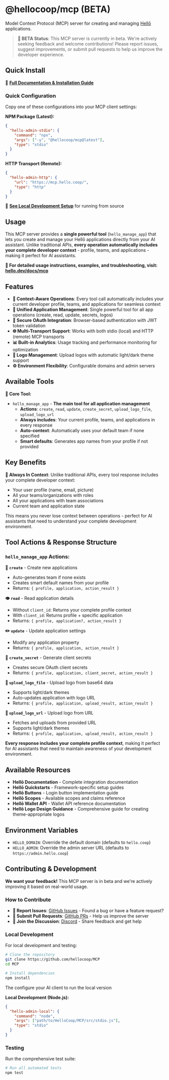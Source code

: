 # @hellocoop/mcp (BETA)

Model Context Protocol (MCP) server for creating and managing [Hellō](https://hello.dev) applications.

> **🚧 BETA Status**: This MCP server is currently in beta. We're actively seeking feedback and welcome contributions! Please report issues, suggest improvements, or submit pull requests to help us improve the developer experience.

## Quick Install

📖 **[Full Documentation & Installation Guide](https://hello.dev/docs/mcp)**

### Quick Configuration

Copy one of these configurations into your MCP client settings:

**NPM Package (Latest):**
```json
{
  "hello-admin-stdio": {
    "command": "npx",
    "args": ["-y", "@hellocoop/mcp@latest"],
    "type": "stdio"
  }
}
```

**HTTP Transport (Remote):**
```json
{
  "hello-admin-http": {
    "url": "https://mcp.hello.coop/",
    "type": "http"
  }
}
```

📖 **[See Local Development Setup](#local-development)** for running from source 

## Usage

This MCP server provides a **single powerful tool** (`hello_manage_app`) that lets you create and manage your Hellō applications directly from your AI assistant. Unlike traditional APIs, **every operation automatically includes your complete developer context** - profile, teams, and applications - making it perfect for AI assistants.

**📖 For detailed usage instructions, examples, and troubleshooting, visit: [hello.dev/docs/mcp](https://hello.dev/docs/mcp)**

## Features

- **🏢 Context-Aware Operations**: Every tool call automatically includes your current developer profile, teams, and applications for seamless context
- **📱 Unified Application Management**: Single powerful tool for all app operations (create, read, update, secrets, logos)
- **🔐 Secure OAuth Integration**: Browser-based authentication with JWT token validation
- **🌐 Multi-Transport Support**: Works with both stdio (local) and HTTP (remote) MCP transports
- **📊 Built-in Analytics**: Usage tracking and performance monitoring for optimization
- **🎨 Logo Management**: Upload logos with automatic light/dark theme support
- **⚙️ Environment Flexibility**: Configurable domains and admin servers

## Available Tools

**🎯 Core Tool:**
- `hello_manage_app` - **The main tool for all application management**
  - **Actions**: `create`, `read`, `update`, `create_secret`, `upload_logo_file`, `upload_logo_url`
  - **Always includes**: Your current profile, teams, and applications in every response
  - **Auto-context**: Automatically uses your default team if none specified
  - **Smart defaults**: Generates app names from your profile if not provided

## Key Benefits

**🔄 Always In Context**: Unlike traditional APIs, every tool response includes your complete developer context:
- Your user profile (name, email, picture)
- All your teams/organizations with roles
- All your applications with team associations
- Current team and application state

This means you never lose context between operations - perfect for AI assistants that need to understand your complete development environment.

## Tool Actions & Response Structure

### `hello_manage_app` Actions:

**📝 `create`** - Create new applications
- Auto-generates team if none exists
- Creates smart default names from your profile
- Returns: `{ profile, application, action_result }`

**👁️ `read`** - Read application details  
- Without `client_id`: Returns your complete profile context
- With `client_id`: Returns profile + specific application
- Returns: `{ profile, application?, action_result }`

**✏️ `update`** - Update application settings
- Modify any application property
- Returns: `{ profile, application, action_result }`

**🔑 `create_secret`** - Generate client secrets
- Creates secure OAuth client secrets
- Returns: `{ profile, application, client_secret, action_result }`

**🎨 `upload_logo_file`** - Upload logo from base64 data
- Supports light/dark themes
- Auto-updates application with logo URL
- Returns: `{ profile, application, upload_result, action_result }`

**🔗 `upload_logo_url`** - Upload logo from URL
- Fetches and uploads from provided URL
- Supports light/dark themes  
- Returns: `{ profile, application, upload_result, action_result }`

**Every response includes your complete profile context**, making it perfect for AI assistants that need to maintain awareness of your development environment.

## Available Resources

- **Hellō Documentation** - Complete integration documentation
- **Hellō Quickstarts** - Framework-specific setup guides
- **Hellō Buttons** - Login button implementation guide
- **Hellō Scopes** - Available scopes and claims reference
- **Hellō Wallet API** - Wallet API reference documentation
- **Hellō Logo Design Guidance** - Comprehensive guide for creating theme-appropriate logos

## Environment Variables

- `HELLO_DOMAIN`: Override the default domain (defaults to `hello.coop`)
- `HELLO_ADMIN`: Override the admin server URL (defaults to `https://admin.hello.coop`)

## Contributing & Development

**We want your feedback!** This MCP server is in beta and we're actively improving it based on real-world usage.

### How to Contribute

- **🐛 Report Issues**: [GitHub Issues](https://github.com/hellocoop/packages-js/issues) - Found a bug or have a feature request?
- **🔧 Submit Pull Requests**: [GitHub PRs](https://github.com/hellocoop/packages-js/pulls) - Help us improve the server
- **💬 Join the Discussion**: [Discord](https://discord.gg/hellocoop) - Share feedback and get help

### Local Development

For local development and testing:

```sh
# Clone the repository
git clone https://github.com/hellocoop/MCP
cd MCP

# Install dependencies
npm install
```

The configure your AI client to run the local version 

**Local Development (Node.js):**
```json
{
  "hello-admin-local": {
    "command": "node",
    "args": ["path/to/HelloCoop/MCP/src/stdio.js"],
    "type": "stdio"
  }
}
```

### Testing

Run the comprehensive test suite:

```sh
# Run all automated tests
npm test

```
